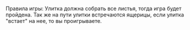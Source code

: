 Правила игры:
Улитка должна собрать все листья, тогда игра будет пройдена. Так же на пути улитки встречаются ящерицы, если улитка "встает" на нее, то вы проигрываете.
